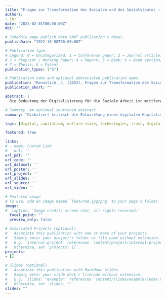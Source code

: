 ```yaml
---
title: "Fragen zur Transformation des Sozialen und des Sozialstaates — mit welchen Auswirkungen auf Adressat:innen und Professionelle ist zu rechnen?"
authors:
- jkr
date: "2023-02-01T00:00:00Z"
doi: ""

# Schedule page publish date (NOT publication's date).
publishDate: "2022-10-08T00:00:00Z"

# Publication type.
# Legend: 0 = Uncategorized; 1 = Conference paper; 2 = Journal article;
# 3 = Preprint / Working Paper; 4 = Report; 5 = Book; 6 = Book section;
# 7 = Thesis; 8 = Patent
publication_types: ["6"]

# Publication name and optional abbreviated publication name.
publication: "Rennstich, J. (2023). Fragen zur Transformation des Sozialen und des Sozialstaates — mit welchen Auswirkungen auf Adressat:innen und Professionelle ist zu rechnen?. In: W. Hosemann & S. Barra (Hrsg.), *Soziale Arbeit digital: Von der Webseite bis zur Demokratie* (p. 51-63). Beltz Juventa."
publication_short: ""

abstract: |
  Die Bedeutung der Digitalisierung für die Soziale Arbeit ist mittlerweile ein fest verankertes Thema in der wissenschaftlichen Forschung in Deutschland. In der internationalen Literatur hat diese Diskussion schon länger an Bedeutung gewonnen, da hier im Gegensatz zu der Situation in Deutschland Digitalisierung als gesamtgesellschaftlich transformatorischer Prozess schon länger eine auf vielen Ebenen spür- und erfahrbare Wirkmacht entfaltet hat. Nicht zuletzt durch die Erfahrungen der Corona-Pandemie auf alle gesamtgesellschaftlichen Bereiche, aber eben insbesondere auch auf die vielfältigen Arbeitsbereiche der Sozialen Arbeit ist die Bedeutung von Digitalisierung und der damit ermöglichten – oder auch erzwungenen – realen Digitalität als Lebensbezug und Lebenswelt für Adressat:innen und Professionelle in der Sozialen Arbeit unmittelbar erlebbar geworden. In diesem Beitrag möchte ich stärker auf die systemischen Hintergründe in der für diese Entwicklung eingehen und die Konsequenzen, welche diese Transformation insbesondere für das Wohlfahrtsstaatssystem in Deutschland hat. Dazu richtet der Beitrag zunächst sein Augenmerk auf die Besonderheiten der Entwicklung eines globalen digitalen Kapitalismus betrachtet. Im Weiteren werden dann diese Entwicklungen hinsichtlich ihrer Auswirkungen auf die gesellschaftlichen Strukturen in Deutschland bezogen beleuchtet. Im Anschluss daran werden die damit verbundenen Herausforderungen für Adressat:innen einerseits, und Professionelle der Sozialen Arbeit andererseits diskutiert. Der Beitrag endet mit einem kurzen Fazit und einem Plädoyer für eine stärkere Förderung der notwendigen digitalen Kompetenzerweiterungen in Aus- und Weiterbildung der professionell in der Sozialen Arbeit Tätigen um eine gerechte Teilhabe der Adressat:innen zu ermöglichen und die eigene Wirkmächtigkeit zu erhalten.

# Summary. An optional shortened abstract.
summary: "Diskutiert kritisch die Entwicklung eines digitalen Kapitalismus und dessen Auswirkungen auf den deutschen Sozialstaat. Ein besonderer Fokus liegt dabei auf Adressat:innen und Sozialarbeiter:innen."

tags: [digital, capitalism, welfare-state, technologies, trust, digitality]

featured: true

links:
# - name: Custom Link
#   url: ''
url_pdf: ''
url_code: ''
url_dataset: ''
url_poster: ''
url_project: ''
url_slides: ''
url_source: ''
url_video: ''

# Featured image
# To use, add an image named `featured.jpg/png` to your page's folder.
image:
#  caption: 'Image credit: screen shot, all rights reserved.'
  focal_point: ""
  preview_only: false

# Associated Projects (optional).
#   Associate this publication with one or more of your projects.
#   Simply enter your project's folder or file name without extension.
#   E.g. `internal-project` references `content/project/internal-project/index.md`.
#   Otherwise, set `projects: []`.
projects:
- []

# Slides (optional).
#   Associate this publication with Markdown slides.
#   Simply enter your slide deck's filename without extension.
#   E.g. `slides: "example"` references `content/slides/example/index.md`.
#   Otherwise, set `slides: ""`.
slides: ""
---
```

